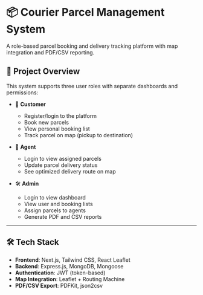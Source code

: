 # 📦 Courier Parcel Management System

A role-based parcel booking and delivery tracking platform with map integration and PDF/CSV reporting.

## 🧩 Project Overview

This system supports three user roles with separate dashboards and permissions:

- 👤 **Customer**
  - Register/login to the platform
  - Book new parcels
  - View personal booking list
  - Track parcel on map (pickup to destination)
  
- 🚚 **Agent**
  - Login to view assigned parcels
  - Update parcel delivery status
  - See optimized delivery route on map

- 🛠️ **Admin**
  - Login to view dashboard
  - View user and booking lists
  - Assign parcels to agents
  - Generate PDF and CSV reports

---

## 🛠️ Tech Stack

- **Frontend**: Next.js, Tailwind CSS, React Leaflet
- **Backend**: Express.js, MongoDB, Mongoose
- **Authentication**: JWT (token-based)
- **Map Integration**: Leaflet + Routing Machine
- **PDF/CSV Export**: PDFKit, json2csv


